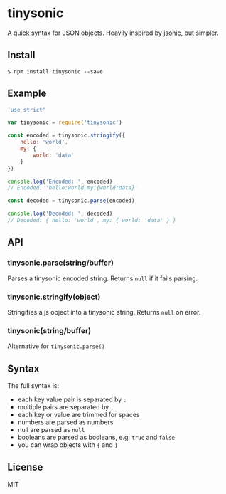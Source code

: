 # tinysonic


A quick syntax for JSON objects. Heavily inspired by
[jsonic](https://github.com/rjrodger/jsonic), but simpler.

## Install

```
$ npm install tinysonic --save
```

## Example

```js
'use strict'

var tinysonic = require('tinysonic')

const encoded = tinysonic.stringify({
    hello: 'world',
    my: {
        world: 'data'
    }
})

console.log('Encoded: ', encoded)
// Encoded: 'hello:world,my:{world:data}'

const decoded = tinysonic.parse(encoded)

console.log('Decoded: ', decoded)
// Decoded: { hello: 'world', my: { world: 'data' } }

```

## API

### tinysonic.parse(string/buffer)
Parses a tinysonic encoded string. Returns `null` if it fails parsing.

### tinysonic.stringify(object)
Stringifies a js object into a tinysonic string. Returns `null` on error.

### tinysonic(string/buffer)
Alternative for `tinysonic.parse()`


## Syntax

The full syntax is:

* each key value pair is separated by `:`
* multiple pairs are separated by `,`
* each key or value are trimmed for spaces
* numbers are parsed as numbers
* null are parsed as `null`
* booleans are parsed as booleans, e.g. `true` and `false`
* you can wrap objects with `{` and `}`

## License

MIT
